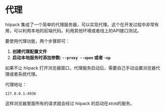 # 代理

hiipack 集成了一个简单的代理服务器，可以实现代理。这个在开发过程中非常有用，可以利用本地的前端代码，利用其他环境或者线上的API接口测试。

要使用代理功能，两个步骤即可：

1. **创建代理配置文件**
2. **启动本地服务时添加参数: `--proxy --open` 或者 `-op`**

如果不让 hiipack 打开浏览器窗口，代理服务启动后，需要自己手动设置浏览器代理或者系统代理。

代理地址：

```
127.0.0.1:4936
```

这样浏览器里面所有的请求就会经过 hiipack 的启动在`4936`的服务。